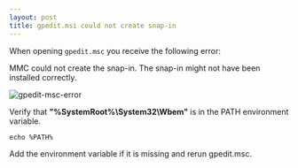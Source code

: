 ```yaml
---
layout: post
title: gpedit.msi could not create snap-in
---
```


When opening `gpedit.msc` you receive the following error:

MMC could not create the snap-in. The snap-in might not have been installed correctly.

![gpedit-msc-error](/content/images/2014/Aug/gpedit-msc-error.png)

Verify that **"%SystemRoot%\System32\Wbem"** is in the PATH environment variable.

	echo %PATH%

Add the environment variable if it is missing and rerun gpedit.msc.
